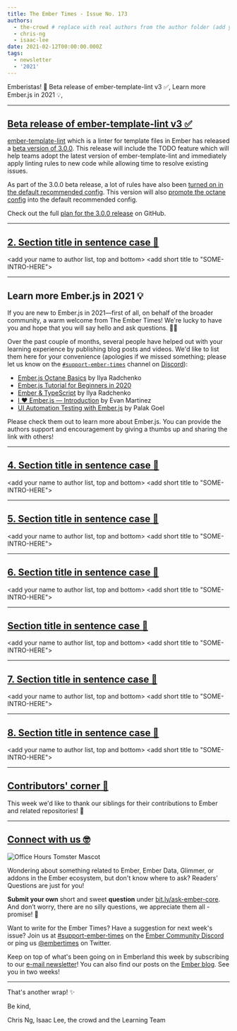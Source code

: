 ```yaml
---
title: The Ember Times - Issue No. 173
authors:
  - the-crowd # replace with real authors from the author folder (add yourself if you're not there)
  - chris-ng
  - isaac-lee
date: 2021-02-12T00:00:00.000Z
tags:
  - newsletter
  - '2021'
---
```


<SAYING-HELLO-IN-YOUR-FAVORITE-LANGUAGE> Emberistas! 🐹
Beta release of ember-template-lint v3 ✅,
Learn more Ember.js in 2021 💡,
<SOME-INTRO-HERE-TO-KEEP-THEM-SUBSCRIBERS-READING>

---

## [Beta release of ember-template-lint v3 ✅](https://twitter.com/melaniersumner/status/1349820518216708096)

[ember-template-lint](https://github.com/ember-template-lint/ember-template-lint) which is a linter for template files in Ember has released a [beta version of 3.0.0](https://github.com/ember-template-lint/ember-template-lint/releases/tag/v3.0.0-beta.0). This release will include the TODO feature which will help teams adopt the latest version of ember-template-lint and immediately apply linting rules to new code while allowing time to resolve existing issues.

As part of the 3.0.0 beta release, a lot of rules have also been [turned on in the default recommended config](https://github.com/ember-template-lint/ember-template-lint/pull/1643). This version will also [promote the octane config](https://github.com/ember-template-lint/ember-template-lint/pull/1639) into the default recommended config.

Check out the full [plan for the 3.0.0 release](https://github.com/ember-template-lint/ember-template-lint/issues/1315) on GitHub.

---

## [2. Section title in sentence case 🐹](section-url)

<change section title emoji>
<consider adding some bold to your paragraph>
<please include link to external article/repo/etc in paragraph / body text, not just header title above>

<add your name to author list, top and bottom>
<add short title to "SOME-INTRO-HERE">

---

## Learn more Ember.js in 2021 💡

If you are new to Ember.js in 2021—first of all, on behalf of the broader community, a warm welcome from The Ember Times! We're lucky to have you and hope that you will say hello and ask questions. 👋🏼

Over the past couple of months, several people have helped out with your learning experience by publishing blog posts and videos. We'd like to list them here for your convenience (apologies if we missed something; please let us know on the [`#support-ember-times`](https://discord.com/channels/480462759797063690/485450546887786506) channel on [Discord](https://discord.gg/emberjs)):

- [Ember.js Octane Basics](https://www.youtube.com/playlist?list=PLfQwL10yab39JgxX5PaVyqUkPs_0sT790) by Ilya Radchenko
- [Ember.js Tutorial for Beginners in 2020](https://www.youtube.com/playlist?list=PLk51HrKSBQ88wDXgPF-QLMfPFlLwcjTlo)
- [Ember & TypeScript](https://www.youtube.com/playlist?list=PLfQwL10yab3_MLihiat-r9l8qt8x1RD7J) by Ilya Radchenko
- [I ❤ Ember.js — Introduction](https://medium.com/search?q=I%20%E2%9D%A4%20Ember.js%20Evan%20Martinez) by Evan Martinez
- [UI Automation Testing with Ember.js](https://www.youtube.com/watch?v=DoWdWxW1Sk0) by Palak Goel

Please check them out to learn more about Ember.js. You can provide the authors support and encouragement by giving a thumbs up and sharing the link with others!

---

## [4. Section title in sentence case 🐹](section-url)

<change section title emoji>
<consider adding some bold to your paragraph>
<please include link to external article/repo/etc in paragraph / body text, not just header title above>

<add your name to author list, top and bottom>
<add short title to "SOME-INTRO-HERE">

---

## [5. Section title in sentence case 🐹](section-url)

<change section title emoji>
<consider adding some bold to your paragraph>
<please include link to external article/repo/etc in paragraph / body text, not just header title above>

<add your name to author list, top and bottom>
<add short title to "SOME-INTRO-HERE">

---

## [6. Section title in sentence case 🐹](section-url)

<change section title emoji>
<consider adding some bold to your paragraph>
<please include link to external article/repo/etc in paragraph / body text, not just header title above>

<add your name to author list, top and bottom>
<add short title to "SOME-INTRO-HERE">

---

## [Section title in sentence case 🐹](section-url)

<change section title emoji>
<consider adding some bold to your paragraph>
<please include link to external article/repo/etc in paragraph / body text, not just header title above>

<add your name to author list, top and bottom>
<add short title to "SOME-INTRO-HERE">

---

## [7. Section title in sentence case 🐹](section-url)

<change section title emoji>
<consider adding some bold to your paragraph>
<please include link to external article/repo/etc in paragraph / body text, not just header title above>

<add your name to author list, top and bottom>
<add short title to "SOME-INTRO-HERE">

---

## [8. Section title in sentence case 🐹](section-url)

<change section title emoji>
<consider adding some bold to your paragraph>
<please include link to external article/repo/etc in paragraph / body text, not just header title above>

<add your name to author list, top and bottom>
<add short title to "SOME-INTRO-HERE">

---

## [Contributors' corner 👏](https://guides.emberjs.com/release/contributing/repositories/)

<p>This week we'd like to thank our siblings for their contributions to Ember and related repositories! 💖</p>

---

## [Connect with us 🤓](https://docs.google.com/forms/d/e/1FAIpQLScqu7Lw_9cIkRtAiXKitgkAo4xX_pV1pdCfMJgIr6Py1V-9Og/viewform)

<div class="blog-row">
  <img class="float-right small transparent padded" alt="Office Hours Tomster Mascot" title="Readers' Questions" src="/images/tomsters/officehours.png" />

  <p>Wondering about something related to Ember, Ember Data, Glimmer, or addons in the Ember ecosystem, but don't know where to ask? Readers’ Questions are just for you!</p>

  <p><strong>Submit your own</strong> short and sweet <strong>question</strong> under <a href="https://bit.ly/ask-ember-core" target="rq">bit.ly/ask-ember-core</a>. And don’t worry, there are no silly questions, we appreciate them all - promise! 🤞</p>

  <p>Want to write for the Ember Times? Have a suggestion for next week's issue? Join us at <a href="https://discordapp.com/channels/480462759797063690/485450546887786506">#support-ember-times</a> on the <a href="https://discord.gg/emberjs">Ember Community Discord</a> or ping us <a href="https://twitter.com/embertimes">@embertimes</a> on Twitter.</p>

  <p>Keep on top of what's been going on in Emberland this week by subscribing to our <a href="https://embertimes.substack.com/">e-mail newsletter</a>! You can also find our posts on the <a href="https://blog.emberjs.com/tag/newsletter">Ember blog</a>. See you in two weeks!</p>
</div>

---

That's another wrap! ✨

Be kind,

Chris Ng, Isaac Lee, the crowd and the Learning Team
